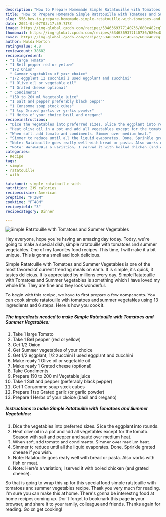 ```yaml
---
description: "How to Prepare Homemade Simple Ratatouille with Tomatoes and Summer Vegetables"
title: "How to Prepare Homemade Simple Ratatouille with Tomatoes and Summer Vegetables"
slug: 556-how-to-prepare-homemade-simple-ratatouille-with-tomatoes-and-summer-vegetables
date: 2021-01-07T03:17:59.787Z
image: https://img-global.cpcdn.com/recipes/5346369377140736/680x482cq70/simple-ratatouille-with-tomatoes-and-summer-vegetables-recipe-main-photo.jpg
thumbnail: https://img-global.cpcdn.com/recipes/5346369377140736/680x482cq70/simple-ratatouille-with-tomatoes-and-summer-vegetables-recipe-main-photo.jpg
cover: https://img-global.cpcdn.com/recipes/5346369377140736/680x482cq70/simple-ratatouille-with-tomatoes-and-summer-vegetables-recipe-main-photo.jpg
author: Hulda Horton
ratingvalue: 4.8
reviewcount: 38682
recipeingredient:
- "1 large Tomato"
- "1 Bell pepper red or yellow"
- "1/2 Onion"
- " Summer vegetables of your choice"
- "1/2 eggplant 12 zucchini I used eggplant and zucchini"
- "1 Olive oil or vegetable oil"
- "1 Grated cheese optional"
- " Condiments"
- "150 to 200 ml Vegetable juice"
- "1 Salt and pepper preferably black pepper"
- "1 Consomme soup stock cubes"
- "1 tsp Grated garlic or garlic powder"
- "1 Herbs of your choice basil and oregano"
recipeinstructions:
- "Dice the vegetables into preferred sizes. Slice the eggplant into rounds."
- "Heat olive oil in a pot and add all vegetables except for the tomato. Season with salt and pepper and sauté over medium heat."
- "When soft, add tomato and condiments. Simmer over medium heat."
- "Simmer to reduce until all the liquid evaporates. Done. Sprinkle grated cheese if you wish."
- "Note: Ratatouille goes really well with bread or pasta. Also works with fish or meat."
- "Note: Here&#39;s a variation; I served it with boiled chicken (and grated cheese)."
categories:
- Recipe
tags:
- simple
- ratatouille
- with

katakunci: simple ratatouille with 
nutrition: 239 calories
recipecuisine: American
preptime: "PT28M"
cooktime: "PT48M"
recipeyield: "3"
recipecategory: Dinner

---
```



![Simple Ratatouille with Tomatoes and Summer Vegetables](https://img-global.cpcdn.com/recipes/5346369377140736/680x482cq70/simple-ratatouille-with-tomatoes-and-summer-vegetables-recipe-main-photo.jpg)

Hey everyone, hope you're having an amazing day today. Today, we're going to make a special dish, simple ratatouille with tomatoes and summer vegetables. One of my favorites food recipes. This time, I will make it a bit unique. This is gonna smell and look delicious.



Simple Ratatouille with Tomatoes and Summer Vegetables is one of the most favored of current trending meals on earth. It is simple, it's quick, it tastes delicious. It is appreciated by millions every day. Simple Ratatouille with Tomatoes and Summer Vegetables is something which I have loved my whole life. They are fine and they look wonderful.


To begin with this recipe, we have to first prepare a few components. You can cook simple ratatouille with tomatoes and summer vegetables using 13 ingredients and 6 steps. Here is how you cook it.

<!--inarticleads1-->

##### The ingredients needed to make Simple Ratatouille with Tomatoes and Summer Vegetables:

1. Take 1 large Tomato
1. Take 1 Bell pepper (red or yellow)
1. Get 1/2 Onion
1. Get  Summer vegetables of your choice
1. Get 1/2 eggplant, 1/2 zucchini I used eggplant and zucchini
1. Make ready 1 Olive oil or vegetable oil
1. Make ready 1 Grated cheese (optional)
1. Take  Condiments
1. Prepare 150 to 200 ml Vegetable juice
1. Take 1 Salt and pepper (preferably black pepper)
1. Get 1 Consomme soup stock cubes
1. Prepare 1 tsp Grated garlic (or garlic powder)
1. Prepare 1 Herbs of your choice (basil and oregano)




<!--inarticleads2-->

##### Instructions to make Simple Ratatouille with Tomatoes and Summer Vegetables:

1. Dice the vegetables into preferred sizes. Slice the eggplant into rounds.
1. Heat olive oil in a pot and add all vegetables except for the tomato. Season with salt and pepper and sauté over medium heat.
1. When soft, add tomato and condiments. Simmer over medium heat.
1. Simmer to reduce until all the liquid evaporates. Done. Sprinkle grated cheese if you wish.
1. Note: Ratatouille goes really well with bread or pasta. Also works with fish or meat.
1. Note: Here&#39;s a variation; I served it with boiled chicken (and grated cheese).




So that is going to wrap this up for this special food simple ratatouille with tomatoes and summer vegetables recipe. Thank you very much for reading. I'm sure you can make this at home. There's gonna be interesting food at home recipes coming up. Don't forget to bookmark this page in your browser, and share it to your family, colleague and friends. Thanks again for reading. Go on get cooking!
